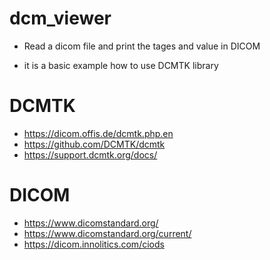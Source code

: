 # dcm_viewer

- Read a dicom file and print the tages and value in DICOM

- it is a basic example how to use DCMTK library

# DCMTK
- https://dicom.offis.de/dcmtk.php.en
- https://github.com/DCMTK/dcmtk
- https://support.dcmtk.org/docs/

# DICOM
- https://www.dicomstandard.org/
- https://www.dicomstandard.org/current/ 
- https://dicom.innolitics.com/ciods 
